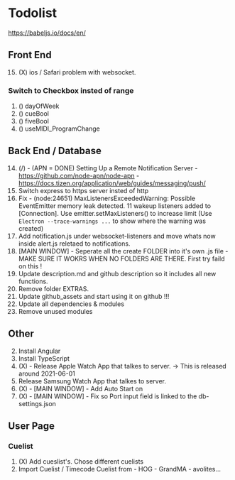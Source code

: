 # Todolist
https://babeljs.io/docs/en/

## Front End
15. (X) ios / Safari problem with websocket.

### Switch to Checkbox insted of range
1. () dayOfWeek
2. () cueBool
3. () fiveBool
4. () useMIDI_ProgramChange

## Back End / Database
14. (/) - (APN = DONE) Setting Up a Remote Notification Server - https://github.com/node-apn/node-apn - https://docs.tizen.org/application/web/guides/messaging/push/
15. Switch express to https server insted of http
16. Fix - (node:24651) MaxListenersExceededWarning: Possible EventEmitter memory leak detected. 11 wakeup listeners added to [Connection]. Use emitter.setMaxListeners() to increase limit
(Use `Electron --trace-warnings ...` to show where the warning was created)
17. Add notification.js under websocket-listeners and move whats now inside alert.js reletaed to notifications.
18. [MAIN WINDOW] - Seperate all the create FOLDER into it's own .js file - MAKE SURE IT WOKRS WHEN NO FOLDERS ARE THERE. First try faild on this !
19. Update description.md and github description so it includes all new functions.
20. Remove folder EXTRAS.
21. Update github_assets and start using it on github !!!
22. Update all dependencies & modules
23. Remove unused modules
## Other
2. Install Angular
3. Install TypeScript
4. (X) - Release Apple Watch App that talkes to server. -> This is released around 2021-06-01
5. Release Samsung Watch App that talkes to server.
6. (X) - [MAIN WINDOW] - Add Auto Start on
7. (X) - [MAIN WINDOW] - Fix so Port input field is linked to the db-settings.json

## User Page
### Cuelist
1. (X) Add cueslist's. Chose different cuelists
2. Import Cuelist / Timecode Cuelist from - HOG - GrandMA - avolites...
